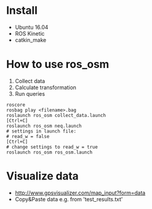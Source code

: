 # Install

 - Ubuntu 16.04
 - ROS Kinetic
 - catkin_make

# How to use ros_osm

1) Collect data
2) Calculate transformation
3) Run queries

```
roscore
rosbag play <filename>.bag
roslaunch ros_osm collect_data.launch
[Ctrl+C]
roslaunch ros_osm neq.launch
# settings in launch file:
# read_w = false
[Ctrl+C]
# change settings to read_w = true
roslaunch ros_osm ros_osm.launch
```
# Visualize data

 - http://www.gpsvisualizer.com/map_input?form=data
 - Copy&Paste data e.g. from 'test_results.txt'
